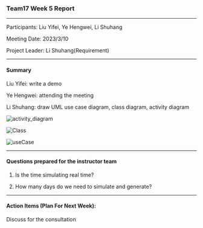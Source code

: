 ### Team17 Week 5 Report

---

Participants: Liu Yifei, Ye Hengwei, Li Shuhang

Meeting Date: 2023/3/10

Project Leader: Li Shuhang(Requirement)

---

#### Summary

Liu Yifei: write a demo

Ye Hengwei: attending the meeting

Li Shuhang: draw UML use case diagram, class diagram, activity diagram 

![activity_diagram](D:\桌面\12306\proj3\docs\UML\activity_diagram.png)

![Class](D:\桌面\12306\proj3\docs\UML\Class.png)

![useCase](D:\桌面\12306\proj3\docs\UML\useCase.png)

---

#### Questions prepared for the instructor team

1. Is the time simulating real time?

2. How many days do we need to simulate and generate?

---

#### Action Items (**Plan For Next Week**):

Discuss for the consultation